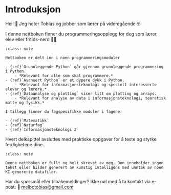 # Introduksjon

Hei! 👋 Jeg heter Tobias og jobber som lærer på videregående 🤓

I denne nettboken finner du programmeringsopplegg for deg som lærer, elev eller fritids-nerd 🧑‍💻

```{admonition} Kapitler og fagrelevans
:class: note

Nettboken er delt inn i noen programmeringsmoduler

- {ref}`Grunnleggende Python` går gjennom grunnleggende programmering i Python. 
    - *Relevant for alle som skal programmere.*
- {ref}`Avansert Python` er et dypere dykk i Python. 
    - *Relevant for informasjonsteknologi og spesielt interesserte elever og lærere.*
- {ref}`Dataanalyse og plotting` viser litt om plotting og arrays. 
    - *Relevant for analyse av data i informasjonsteknologi, teoretisk matte og fysikk.*

I tillegg finner du fagspesifikke moduler i fagene:

- {ref}`Matematikk`
- {ref}`Naturfag`
- {ref}`Informasjonsteknologi 2`
```

Hvert delkapittel avsluttes med praktiske oppgaver for å teste og styrke ferdighetene dine.

```{admonition} Kunstig intelligens 🧠
:class: note

Denne nettboken er fullt og helt skrevet av meg. Den inneholder ingen tekst eller bilder generert av kunstig intelligens med unntak av noen KI-genererte datafiler.
```

Har du spørsmål eller tilbakemeldinger? Ikke nøl med å ta kontakt via e-post: 📧 melbotobias@gmail.com